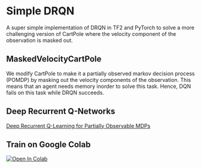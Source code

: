 # Simple DRQN
A super simple implementation of DRQN in TF2 and PyTorch to solve a more challenging version of CartPole where the velocity component of the observation is masked out.

## MaskedVelocityCartPole
We modify CartPole to make it a partially observed markov decision process (POMDP) by masking out the velocity components of the observation. This means that an agent needs memory inorder to solve this task. Hence, DQN fails on this task while DRQN succeeds.

## Deep Recurrent Q-Networks
[Deep Recurrent Q-Learning for Partially Observable MDPs](https://arxiv.org/pdf/1507.06527.pdf)

## Train on Google Colab
[![Open In Colab](https://colab.research.google.com/assets/colab-badge.svg)](https://colab.research.google.com/github/jcformanek/Simple-TF2-DRQN/blob/main/tf2_drqn.ipynb)
